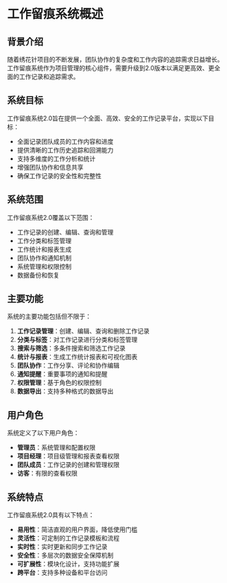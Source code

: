 # 工作留痕系统概述

## 背景介绍

随着绣花针项目的不断发展，团队协作的复杂度和工作内容的追踪需求日益增长。工作留痕系统作为项目管理的核心组件，需要升级到2.0版本以满足更高效、更全面的工作记录和追踪需求。

## 系统目标

工作留痕系统2.0旨在提供一个全面、高效、安全的工作记录平台，实现以下目标：

- 全面记录团队成员的工作内容和进度
- 提供清晰的工作历史追踪和回溯能力
- 支持多维度的工作分析和统计
- 增强团队协作和信息共享
- 确保工作记录的安全性和完整性

## 系统范围

工作留痕系统2.0覆盖以下范围：

- 工作记录的创建、编辑、查询和管理
- 工作分类和标签管理
- 工作统计和报表生成
- 团队协作和通知机制
- 系统管理和权限控制
- 数据备份和恢复

## 主要功能

系统的主要功能包括但不限于：

1. **工作记录管理**：创建、编辑、查询和删除工作记录
2. **分类与标签**：对工作记录进行分类和标签管理
3. **搜索与筛选**：多条件搜索和筛选工作记录
4. **统计与报表**：生成工作统计报表和可视化图表
5. **团队协作**：工作分享、评论和协作编辑
6. **通知提醒**：重要事项的通知和提醒
7. **权限管理**：基于角色的权限控制
8. **数据导出**：支持多种格式的数据导出

## 用户角色

系统定义了以下用户角色：

- **管理员**：系统管理和配置权限
- **项目经理**：项目级管理和报表查看权限
- **团队成员**：工作记录的创建和管理权限
- **访客**：有限的查看权限

## 系统特点

工作留痕系统2.0具有以下特点：

- **易用性**：简洁直观的用户界面，降低使用门槛
- **灵活性**：可定制的工作记录模板和流程
- **实时性**：实时更新和同步工作记录
- **安全性**：多层次的数据安全保障机制
- **可扩展性**：模块化设计，支持功能扩展
- **跨平台**：支持多种设备和平台访问